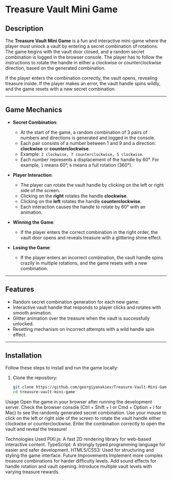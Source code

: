 # Treasure Vault Mini Game

## Description

The **Treasure Vault Mini Game** is a fun and interactive mini-game where the player must unlock a vault by entering a secret combination of rotations. The game begins with the vault door closed, and a random secret combination is logged in the browser console. The player has to follow the instructions to rotate the handle in either a clockwise or counterclockwise direction, based on the generated combination.

If the player enters the combination correctly, the vault opens, revealing treasure inside. If the player makes an error, the vault handle spins wildly, and the game resets with a new secret combination.

---

## Game Mechanics

- **Secret Combination**: 
  - At the start of the game, a random combination of 3 pairs of numbers and directions is generated and logged in the console.
  - Each pair consists of a number between 1 and 9 and a direction: **clockwise** or **counterclockwise**.
  - Example: `2 clockwise, 7 counterclockwise, 5 clockwise`.
  - Each number represents a displacement of the handle by 60°. For example, `1` means 60°, `6` means a full rotation (360°).

- **Player Interaction**:
  - The player can rotate the vault handle by clicking on the left or right side of the screen.
  - Clicking on the **right** rotates the handle **clockwise**.
  - Clicking on the **left** rotates the handle **counterclockwise**.
  - Each interaction causes the handle to rotate by 60° with an animation.

- **Winning the Game**:
  - If the player enters the correct combination in the right order, the vault door opens and reveals treasure with a glittering shine effect.
  
- **Losing the Game**:
  - If the player enters an incorrect combination, the vault handle spins crazily in multiple rotations, and the game resets with a new combination.

---

## Features

- Random secret combination generation for each new game.
- Interactive vault handle that responds to player clicks and rotates with smooth animation.
- Glitter animation over the treasure when the vault is successfully unlocked.
- Resetting mechanism on incorrect attempts with a wild handle spin effect.

---

## Installation

Follow these steps to install and run the game locally:

1. Clone the repository:
   ```bash
   git clone https://github.com/georgiyanakiev/Treasure-Vault-Mini-Game
   cd treasure-vault-mini-game

Usage
Open the game in your browser after running the development server.
Check the browser console (Ctrl + Shift + I or Cmd + Option + I for Mac) to see the randomly generated secret combination.
Use your mouse to click on the left or right side of the screen to rotate the vault handle either clockwise or counterclockwise.
Enter the combination correctly to open the vault and reveal the treasure!

Technologies Used
PIXI.js: A fast 2D rendering library for web-based interactive content.
TypeScript: A strongly typed programming language for easier and safer development.
HTML5/CSS3: Used for structuring and styling the game interface.
Future Improvements
Implement more complex treasure combinations for harder difficulty levels.
Add sound effects for handle rotation and vault opening.
Introduce multiple vault levels with varying treasure rewards.